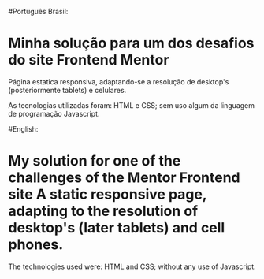 #Português Brasil:

# Minha solução para um dos desafios do site Frontend Mentor
Página estatica responsiva, adaptando-se a resolução de desktop's (posteriormente tablets) e celulares.

As tecnologias utilizadas foram: HTML e CSS; sem uso algum da linguagem de programação Javascript.

#English:

# My solution for one of the challenges of the Mentor Frontend site A static responsive page, adapting to the resolution of desktop's (later tablets) and cell phones.

The technologies used were: HTML and CSS; without any use of Javascript.
